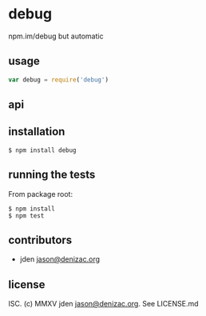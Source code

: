 # debug
npm.im/debug but automatic

## usage
```js
var debug = require('debug')
```


## api


## installation

    $ npm install debug


## running the tests

From package root:

    $ npm install
    $ npm test


## contributors

- jden <jason@denizac.org>


## license

ISC. (c) MMXV jden <jason@denizac.org>. See LICENSE.md

